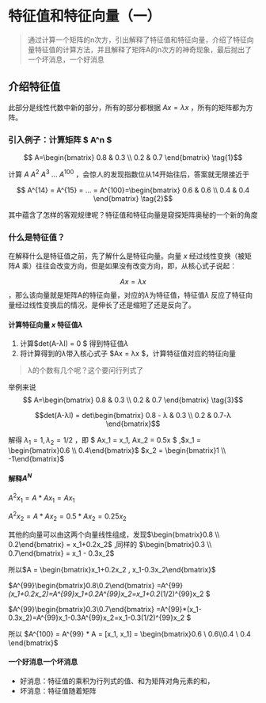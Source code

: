 # 特征值和特征向量（一）

> 通过计算一个矩阵的n次方，引出解释了特征值和特征向量，介绍了特征向量特征值的计算方法，并且解释了矩阵A的n次方的神奇现象，最后抛出了一个坏消息，一个好消息

## 介绍特征值

此部分是线性代数中新的部分，所有的部分都根据 $Ax=λx$ ，所有的矩阵都为方阵。

### 引入**例子**：计算矩阵 $ A^n $

$$ A=\begin{bmatrix} 0.8 & 0.3 \\ 0.2 & 0.7 \end{bmatrix} \tag{1}$$ 

计算 $A$ $A^2$ $A^3$ $...$ $A^{100}$ ，会惊人的发现指数位从14开始往后，答案就无限接近于

$$ A^{14} = A^{15} = ... = A^{100}=\begin{bmatrix} 0.6 & 0.6 \\ 0.4 & 0.4 \end{bmatrix} \tag{2}$$

其中蕴含了怎样的客观规律呢？特征值和特征向量是窥探矩阵奥秘的一个新的角度

### 什么是**特征值**？

在解释什么是特征值之前，先了解什么是特征向量。向量 $x$ 经过线性变换（被矩阵$A$ 乘）往往会改变方向，但是如果没有改变方向，即，从核心式子说起：

$$ Ax = λx  $$ ，那么该向量就是矩阵A的特征向量，对应的$λ$为特征值，特征值$λ$ 反应了特征向量经过线性变换后的情况，是伸长了还是缩短了还是反向了。

#### 计算特征向量 $x$ 特征值$λ$

1. 计算$det(A-λI) = 0 $ 得到特征值$λ$ 
2. 将计算得到的$λ$带入核心式子 $Ax = λx $，计算特征值对应的特征向量

> λ的个数有几个呢？这个要问行列式了

举例来说$$ A=\begin{bmatrix} 0.8 & 0.3 \\ 0.2 & 0.7 \end{bmatrix} \tag{3}$$ 

$$det(A-λI) = det\begin{bmatrix} 0.8 - λ & 0.3 \\ 0.2 & 0.7-λ \end{bmatrix}$$

解得 $λ_1 = 1 , λ_2 = 1/2$ ，即 $ Ax_1 = x_1, Ax_2 = 0.5x $ ,$x_1 = \begin{bmatrix}0.6 \\ 0.4\end{bmatrix}$ $x_2 = \begin{bmatrix}1 \\ -1\end{bmatrix}$

#### 解释$A^N$

$A^2x_1 = A * Ax_1 = Ax_1$

$A^2x_2 = A * Ax_2  = 0.5 * Ax_2 = 0.25x_2$

其他的向量可以由这两个向量线性组成，发现$\begin{bmatrix}0.8 \\ 0.2\end{bmatrix} = x_1+0.2x_2$ ,同样的 $\begin{bmatrix}0.3 \\ 0.7\end{bmatrix} = x_1 - 0.3x_2$

所以$A = \begin{bmatrix}x_1+0.2x_2 , x_1-0.3x_2\end{bmatrix}$ 

$A^{99}\begin{bmatrix}0.8\\0.2\end{bmatrix} =A^{99}*(x_1+0.2x_2)=A^{99}x_1+0.2A^{99}x_2=x_1+0.2*(1/2)^{99}x_2 $

$A^{99}\begin{bmatrix}0.3\\0.7\end{bmatrix} =A^{99}*(x_1-0.3x_2)=A^{99}x_1-0.3A^{99}x_2=x_1-0.3(1/2)^{99}x_2 $

所以 $A^{100} = A^{99} * A =  [x_1, x_1] = \begin{bmatrix}0.6 \ 0.6\\0.4 \ 0.4  \end{bmatrix}$

#### 一个好消息一个坏消息

- 好消息：特征值的乘积为行列式的值、和为矩阵对角元素的和，
- 坏消息：特征值随着矩阵